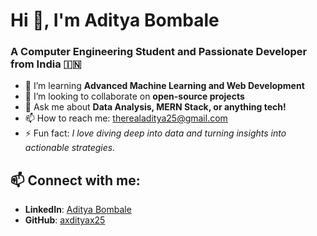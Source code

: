 # Hi 👋, I'm Aditya Bombale

### A Computer Engineering Student and Passionate Developer from India 🇮🇳

- 🌱 I’m learning **Advanced Machine Learning and Web Development**
- 👯 I’m looking to collaborate on **open-source projects**
- 💬 Ask me about **Data Analysis, MERN Stack, or anything tech!**
- 📫 How to reach me: [therealaditya25@gmail.com](mailto:therealaditya25@gmail.com)
- ⚡ Fun fact: *I love diving deep into data and turning insights into actionable strategies.*

## 📫 Connect with me:
- **LinkedIn**: [Aditya Bombale](http://www.linkedin.com/in/axdityax25)
- **GitHub**: [axdityax25](https://github.com/axdityax25)
